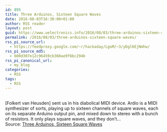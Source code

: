 ```yaml
---
id: 895
title: Three Arduinos, Sixteen Square Waves
date: 2016-08-03T16:30:00+01:00
author: RSS reader
layout: post
guid: https://www.uelectronics.info/2016/08/03/three-arduinos-sixteen-square-waves/
permalink: /2016/08/03/three-arduinos-sixteen-square-waves/
rss_pi_source_url:
  - https://feedproxy.google.com/~r/hackaday/LgoM/~3/yDgl6EjNmhw/
rss_pi_source_md5:
  - 600d307e12c96459cb360ae9f6bc294b
rss_pi_canonical_url:
  - my_blog
categories:
  - RSS
tags:
  - RSS
---
```

&#013;  
[Folkert van Heusden] sent us in his diabolical MIDI device. Ardio is a MIDI synthesizer of sorts, playing up to sixteen channels of square waves, each on its separate Arduino output pin, and mixed down to stereo with a bunch of resistors. It only plays square waves, and they don’t…&#013;  
Source: <a href="https://feedproxy.google.com/~r/hackaday/LgoM/~3/yDgl6EjNmhw/" target="_blank">Three Arduinos, Sixteen Square Waves</a>